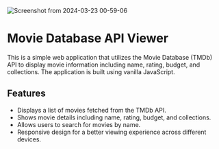 ![Screenshot from 2024-03-23 00-59-06](https://github.com/0gopi0/vanilla_JavaScript_Mini_Projects/assets/67084912/b9363c36-bf54-4c40-bc1d-8cababef36a9)
# Movie Database API Viewer

This is a simple web application that utilizes the Movie Database (TMDb) API to display movie information including name, rating, budget, and collections. The application is built using vanilla JavaScript.

## Features

- Displays a list of movies fetched from the TMDb API.
- Shows movie details including name, rating, budget, and collections.
- Allows users to search for movies by name.
- Responsive design for a better viewing experience across different devices.
